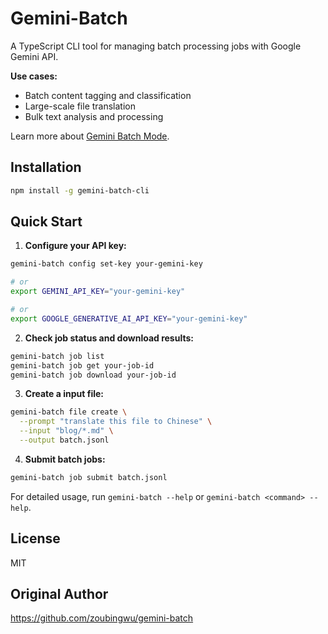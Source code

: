 # Gemini-Batch

A TypeScript CLI tool for managing batch processing jobs with Google Gemini API.

**Use cases:**

- Batch content tagging and classification
- Large-scale file translation
- Bulk text analysis and processing

Learn more about [Gemini Batch Mode](https://ai.google.dev/gemini-api/docs/batch-mode).

## Installation

```bash
npm install -g gemini-batch-cli
```

## Quick Start

1. **Configure your API key:**

```bash
gemini-batch config set-key your-gemini-key

# or
export GEMINI_API_KEY="your-gemini-key"

# or
export GOOGLE_GENERATIVE_AI_API_KEY="your-gemini-key"
```

2. **Check job status and download results:**

```bash
gemini-batch job list
gemini-batch job get your-job-id
gemini-batch job download your-job-id
```

3. **Create a input file:**

```bash
gemini-batch file create \
  --prompt "translate this file to Chinese" \
  --input "blog/*.md" \
  --output batch.jsonl
```

4. **Submit batch jobs:**

```bash
gemini-batch job submit batch.jsonl
```

For detailed usage, run `gemini-batch --help` or `gemini-batch <command> --help`.

## License

MIT

## Original Author

https://github.com/zoubingwu/gemini-batch
